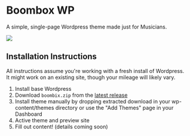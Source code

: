 # Boombox WP
A simple, single-page Wordpress theme made just for Musicians.

![](https://cloud.githubusercontent.com/assets/7304891/13133255/4d4c8e88-d5bf-11e5-9fc4-42be1c35ab4f.jpg)

## Installation Instructions
All instructions assume you're working with a fresh install of Wordpress.  
It might work on an existing site, though your mileage will likely vary.

  1. Install base Wordpress
  2. Download `boombix.zip` from the [latest release](https://github.com/branberg/Boombox-WP/releases/latest)
  3. Install theme manually by dropping extracted download in your wp-content/themes directory or use the "Add Themes" page in your Dashboard
  4. Active theme and preview site
  5. Fill out content! (details coming soon)
